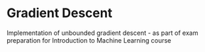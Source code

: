 # Gradient Descent
Implementation of unbounded gradient descent - as part of exam preparation for Introduction to Machine Learning course